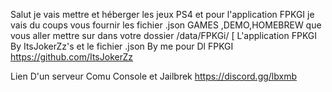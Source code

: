 Salut je vais mettre et héberger les jeux PS4 et pour l'application FPKGI je vais du coups vous fournir les fichier .json GAMES ,DEMO,HOMEBREW que vous aller mettre sur dans votre dossier /data/FPKGi/  [ L'application FPKGI By ItsJokerZz's et le fichier .json By me
pour Dl FPKGI https://github.com/ItsJokerZz

Lien D'un serveur Comu Console et Jailbrek https://discord.gg/lbxmb
